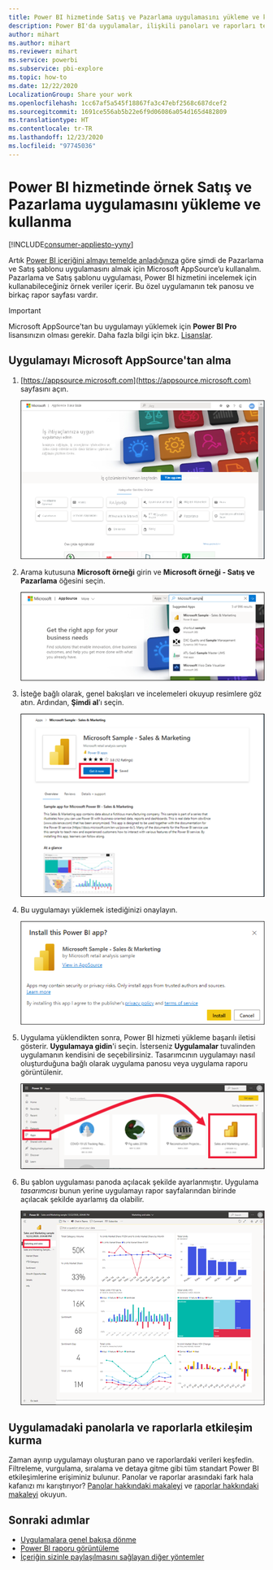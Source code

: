 ```yaml
---
title: Power BI hizmetinde Satış ve Pazarlama uygulamasını yükleme ve kullanma
description: Power BI'da uygulamalar, ilişkili panoları ve raporları tek bir yerde bir araya getirir. Power BI AppSource'tan Satış ve Pazarlama uygulamasını yükleyin.
author: mihart
ms.author: mihart
ms.reviewer: mihart
ms.service: powerbi
ms.subservice: pbi-explore
ms.topic: how-to
ms.date: 12/22/2020
LocalizationGroup: Share your work
ms.openlocfilehash: 1cc67af5a545f18867fa3c47ebf2568c687dcef2
ms.sourcegitcommit: 1691ce556ab5b22e6f9d06086a054d165d482809
ms.translationtype: HT
ms.contentlocale: tr-TR
ms.lasthandoff: 12/23/2020
ms.locfileid: "97745036"
---
```

# <a name="install-and-use-the-sample-sales-and-marketing-app-in-the-power-bi-service"></a>Power BI hizmetinde örnek Satış ve Pazarlama uygulamasını yükleme ve kullanma

[!INCLUDE[consumer-appliesto-yyny](../includes/consumer-appliesto-yyny.md)]

Artık [Power BI içeriğini almayı temelde anladığınıza](end-user-app-view.md) göre şimdi de Pazarlama ve Satış şablonu uygulamasını almak için Microsoft AppSource’u kullanalım. Pazarlama ve Satış şablonu uygulaması, Power BI hizmetini incelemek için kullanabileceğiniz örnek veriler içerir. Bu özel uygulamanın tek panosu ve birkaç rapor sayfası vardır. 

> [!IMPORTANT]
> Microsoft AppSource'tan bu uygulamayı yüklemek için **Power BI Pro** lisansınızın olması gerekir.  Daha fazla bilgi için bkz. [Lisanslar](end-user-license.md).

## <a name="get-the-app-from-microsoft-appsource"></a>Uygulamayı Microsoft AppSource'tan alma

1. [https://appsource.microsoft.com](https://appsource.microsoft.com) sayfasını açın.

   ![AppSource sitesini açın  ](./media/end-user-app-marketing/power-bi-appsource-start.png)

1. Arama kutusuna **Microsoft örneği** girin ve **Microsoft örneği - Satış ve Pazarlama** öğesini seçin. 

    ![Uygulamaları edinin  ](./media/end-user-app-marketing/power-bi-appsource-search.png)

1. İsteğe bağlı olarak, genel bakışları ve incelemeleri okuyup resimlere göz atın.  Ardından, **Şimdi al**’ı seçin.

   ![AppSource’daki uygulama teklifi](./media/end-user-app-marketing/power-bi-app-offer.png)

1. Bu uygulamayı yüklemek istediğinizi onaylayın.

   ![Bu uygulama yüklensin mi?](./media/end-user-app-marketing/power-bi-install-confirm.png)

5. Uygulama yüklendikten sonra, Power BI hizmeti yükleme başarılı iletisi gösterir. **Uygulamaya gidin**'i seçin. İsterseniz **Uygulamalar** tuvalinden uygulamanın kendisini de seçebilirsiniz. Tasarımcının uygulamayı nasıl oluşturduğuna bağlı olarak uygulama panosu veya uygulama raporu görüntülenir.


    ![Power BI'daki uygulamalar](./media/end-user-app-marketing/power-bi-marketing.png)

7.  Bu şablon uygulaması panoda açılacak şekilde ayarlanmıştır. Uygulama *tasarımcısı* bunun yerine uygulamayı rapor sayfalarından birinde açılacak şekilde ayarlamış da olabilir.  

    ![Uygulamanızın panosunu gösteren ekran görüntüsü.](./media/end-user-app-marketing/power-bi-dashboard.png)




## <a name="interact-with-the-dashboards-and-reports-in-the-app"></a>Uygulamadaki panolarla ve raporlarla etkileşim kurma
Zaman ayırıp uygulamayı oluşturan pano ve raporlardaki verileri keşfedin. Filtreleme, vurgulama, sıralama ve detaya gitme gibi tüm standart Power BI etkileşimlerine erişiminiz bulunur.  Panolar ve raporlar arasındaki fark hala kafanızı mı karıştırıyor?  [Panolar hakkındaki makaleyi](end-user-dashboards.md) ve [raporlar hakkındaki makaleyi](end-user-reports.md) okuyun.  




## <a name="next-steps"></a>Sonraki adımlar
* [Uygulamalara genel bakışa dönme](end-user-apps.md)    
* [Power BI raporu görüntüleme](end-user-report-open.md)    
* [İçeriğin sizinle paylaşılmasını sağlayan diğer yöntemler](end-user-shared-with-me.md)
